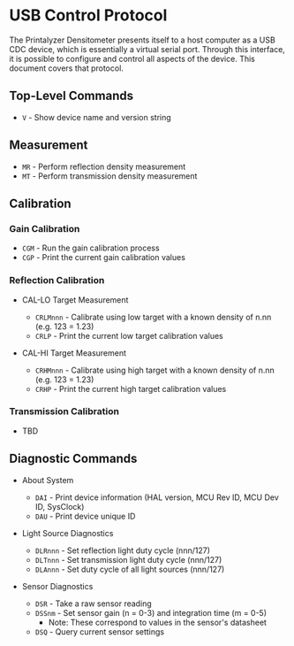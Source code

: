 USB Control Protocol
====================

The Printalyzer Densitometer presents itself to a host computer as a USB CDC
device, which is essentially a virtual serial port. Through this interface,
it is possible to configure and control all aspects of the device.
This document covers that protocol.

Top-Level Commands
------------------
* `V` - Show device name and version string


Measurement
-----------
* `MR` - Perform reflection density measurement
* `MT` - Perform transmission density measurement


Calibration
-----------

### Gain Calibration
* `CGM` - Run the gain calibration process
* `CGP` - Print the current gain calibration values

### Reflection Calibration
* CAL-LO Target Measurement
  * `CRLMnnn` - Calibrate using low target with a known density of n.nn (e.g. 123 = 1.23)
  * `CRLP` - Print the current low target calibration values

* CAL-HI Target Measurement
  * `CRHMnnn` - Calibrate using high target with a known density of n.nn (e.g. 123 = 1.23)
  * `CRHP` - Print the current high target calibration values

### Transmission Calibration
* TBD


Diagnostic Commands
-------------------
* About System
  * `DAI` - Print device information (HAL version, MCU Rev ID, MCU Dev ID, SysClock)
  * `DAU` - Print device unique ID

* Light Source Diagnostics
  * `DLRnnn` - Set reflection light duty cycle (nnn/127)
  * `DLTnnn` - Set transmission light duty cycle (nnn/127)
  * `DLAnnn` - Set duty cycle of all light sources (nnn/127)

* Sensor Diagnostics
  * `DSR` - Take a raw sensor reading
  * `DSSnm` - Set sensor gain (n = 0-3) and integration time (m = 0-5)
    * Note: These correspond to values in the sensor's datasheet
  * `DSQ` - Query current sensor settings
